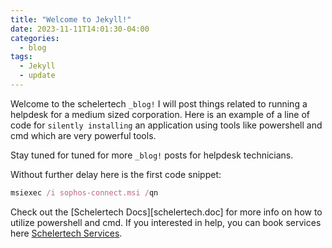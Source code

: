 ```yaml
---
title: "Welcome to Jekyll!"
date: 2023-11-11T14:01:30-04:00
categories:
  - blog
tags:
  - Jekyll
  - update
---
```


Welcome to the schelertech `_blog!` I will post things related to running a helpdesk for a medium sized corporation. Here is an example of a line of code for `silently installing` an application using tools like powershell and cmd which are very powerful tools.

Stay tuned for tuned for more `_blog!` posts for helpdesk technicians.

Without further delay here is the first code snippet:

```ruby
msiexec /i sophos-connect.msi /qn
```

Check out the [Schelertech Docs][schelertech.doc] for more info on how to utilize powershell and cmd. If you interested in help, you can book services here [Schelertech Services][schelertech-service].

[schelertech-docs]: https://schelertech.com
[schelertech-service]: https://schelertech.com/
